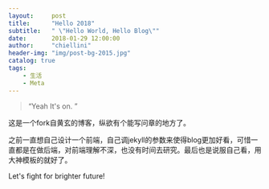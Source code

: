 ```yaml
---
layout:     post
title:      "Hello 2018"
subtitle:   " \"Hello World, Hello Blog\""
date:       2018-01-29 12:00:00
author:     "chiellini"
header-img: "img/post-bg-2015.jpg"
catalog: true
tags:
    - 生活
    - Meta
---
```


> “Yeah It's on. ”

这是一个fork自黄玄的博客，纵欲有个能写问章的地方了。

之前一直想自己设计一个前端，自己调jekyll的参数来使得blog更加好看，可惜一直都是在做后端，对前端理解不深，也没有时间去研究。最后也是说服自己看，用大神模板的就好了。

Let's fight for brighter future!


